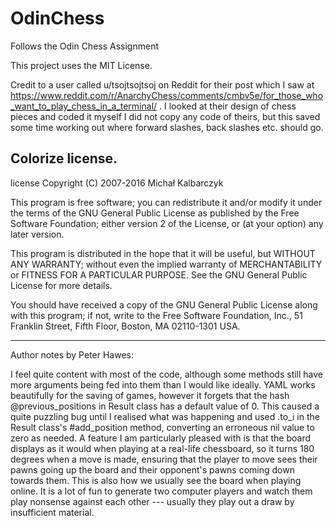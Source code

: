 # OdinChess
Follows the Odin Chess Assignment

This project uses the MIT License.

Credit to a user called u/tsojtsojtsoj on Reddit for their post which I saw at https://www.reddit.com/r/AnarchyChess/comments/cmbv5e/for_those_who_want_to_play_chess_in_a_terminal/ . I looked at their design of chess pieces and coded it myself I did not copy any code of theirs, but this saved some time working out where forward slashes, back slashes etc. should go.

Colorize license.
---------------------------------

license
Copyright (C) 2007-2016 Michał Kalbarczyk

This program is free software; you can redistribute it and/or modify
it under the terms of the GNU General Public License as published by
the Free Software Foundation; either version 2 of the License, or
(at your option) any later version.

This program is distributed in the hope that it will be useful,
but WITHOUT ANY WARRANTY; without even the implied warranty of
MERCHANTABILITY or FITNESS FOR A PARTICULAR PURPOSE. See the
GNU General Public License for more details.

You should have received a copy of the GNU General Public License along
with this program; if not, write to the Free Software Foundation, Inc.,
51 Franklin Street, Fifth Floor, Boston, MA 02110-1301 USA.

-------------------------------

Author notes by Peter Hawes:

I feel quite content with most of the code, although some methods still have more arguments being fed into them than I would like ideally. YAML works beautifully for the saving of games, however it forgets that the hash @previous_positions in Result class has a default value of 0. This caused a quite puzzling bug until I realised what was happening and used .to_i in the Result class's #add_position method, converting an erroneous nil value to zero as needed.
A feature I am particularly pleased with is that the board displays as it would when playing at a real-life chessboard, so it turns 180 degrees when a move is made, ensuring that the player to move sees their pawns going up the board and their opponent's pawns coming down towards them. This is also how we usually see the board when playing online.
It is a lot of fun to generate two computer players and watch them play nonsense against each other --- usually they play out a draw by insufficient material. 
